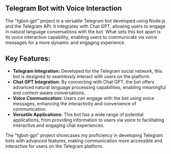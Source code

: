 ## Telegram Bot with Voice Interaction
The "tgbot-gpt" project is a versatile Telegram bot developed using Node.js and the Telegram API. It integrates with Chat GPT, allowing users to engage in natural language conversations with the bot. What sets this bot apart is its voice interaction capability, enabling users to communicate via voice messages for a more dynamic and engaging experience.

## Key Features:
- **Telegram Integration:** Developed for the Telegram social network, this bot is designed to seamlessly interact with users on the platform.
- **Chat GPT Integration:** By connecting with Chat GPT, the bot offers advanced natural language processing capabilities, enabling meaningful and context-aware conversations.
- **Voice Communication:** Users can engage with the bot using voice messages, enhancing the interactivity and convenience of communication.
- **Versatile Applications:** This bot has a wide range of potential applications, from providing information to users via voice to facilitating interactive and engaging chat experiences.<br/>

The "tgbot-gpt" project showcases my proficiency in developing Telegram bots with advanced features, making communication more accessible and interactive for users on the Telegram platform.


